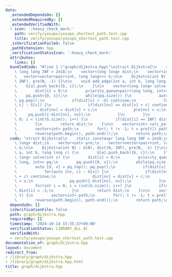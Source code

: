 ```yaml
---
data:
  _extendedDependsOn: []
  _extendedRequiredBy: []
  _extendedVerifiedWith:
  - icon: ':heavy_check_mark:'
    path: verify/yosupo/yosupo_shortest_path.test.cpp
    title: verify/yosupo/yosupo_shortest_path.test.cpp
  _isVerificationFailed: false
  _pathExtension: hpp
  _verificationStatusIcon: ':heavy_check_mark:'
  attributes:
    links: []
  bundledCode: "#line 1 \"graph/dijkstra.hpp\"\nstruct Dijkstra{\n    static constexpr\
    \ long long INF = 2e18;\n    vector<long long> dist;\n    vector<int> pre;\n \
    \   vector<vector<pair<int, long long>>> G;\n\n    Dijkstra(int N) : G(N), dist(N,\
    \ INF), pre(N, -1) {}\n\n    void add_edge(int a, int b, long long c) {\n    \
    \    G[a].push_back({b, c});\n    }\n\n    vector<long long> solve(int s) {\n\
    \        dist[s] = 0;\n        priority_queue<pair<long long, int>> pq;\n    \
    \    pq.push({0, s});\n        while(pq.size()) {\n            auto [d, v] = pq.top();\
    \ pq.pop();\n            if(dist[v] < -d) continue;\n            for(auto [nv,\
    \ c] : G[v]) {\n                if(dist[nv] <= dist[v] + c) continue;\n      \
    \          dist[nv] = dist[v] + c;\n                pre[nv] = v;\n           \
    \     pq.push({-dist[nv], nv});\n            }\n        }\n        for(int i =\
    \ 0; i < (int)G.size(); i++) {\n            if(dist[i] == INF) dist[i] = -1;\n\
    \        }\n        return dist;\n    }\n\n    vector<int> calc_path(int t) {\n\
    \        vector<int> path;\n        for(; t != -1; t = pre[t]) path.push_back(t);\n\
    \        reverse(path.begin(), path.end());\n        return path;\n    }\n};\n"
  code: "struct Dijkstra{\n    static constexpr long long INF = 2e18;\n    vector<long\
    \ long> dist;\n    vector<int> pre;\n    vector<vector<pair<int, long long>>>\
    \ G;\n\n    Dijkstra(int N) : G(N), dist(N, INF), pre(N, -1) {}\n\n    void add_edge(int\
    \ a, int b, long long c) {\n        G[a].push_back({b, c});\n    }\n\n    vector<long\
    \ long> solve(int s) {\n        dist[s] = 0;\n        priority_queue<pair<long\
    \ long, int>> pq;\n        pq.push({0, s});\n        while(pq.size()) {\n    \
    \        auto [d, v] = pq.top(); pq.pop();\n            if(dist[v] < -d) continue;\n\
    \            for(auto [nv, c] : G[v]) {\n                if(dist[nv] <= dist[v]\
    \ + c) continue;\n                dist[nv] = dist[v] + c;\n                pre[nv]\
    \ = v;\n                pq.push({-dist[nv], nv});\n            }\n        }\n\
    \        for(int i = 0; i < (int)G.size(); i++) {\n            if(dist[i] == INF)\
    \ dist[i] = -1;\n        }\n        return dist;\n    }\n\n    vector<int> calc_path(int\
    \ t) {\n        vector<int> path;\n        for(; t != -1; t = pre[t]) path.push_back(t);\n\
    \        reverse(path.begin(), path.end());\n        return path;\n    }\n};\n"
  dependsOn: []
  isVerificationFile: false
  path: graph/dijkstra.hpp
  requiredBy: []
  timestamp: '2024-10-14 15:35:37+09:00'
  verificationStatus: LIBRARY_ALL_AC
  verifiedWith:
  - verify/yosupo/yosupo_shortest_path.test.cpp
documentation_of: graph/dijkstra.hpp
layout: document
redirect_from:
- /library/graph/dijkstra.hpp
- /library/graph/dijkstra.hpp.html
title: graph/dijkstra.hpp
---
```

